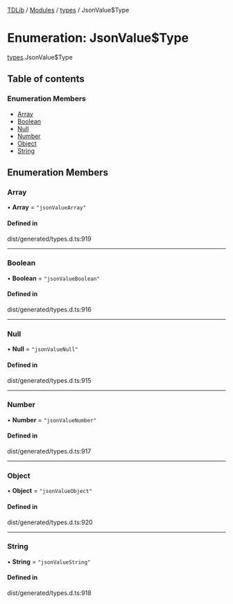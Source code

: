 [TDLib](../README.md) / [Modules](../modules.md) / [types](../modules/types.md) / JsonValue$Type

# Enumeration: JsonValue$Type

[types](../modules/types.md).JsonValue$Type

## Table of contents

### Enumeration Members

- [Array](types.JsonValue_Type.md#array)
- [Boolean](types.JsonValue_Type.md#boolean)
- [Null](types.JsonValue_Type.md#null)
- [Number](types.JsonValue_Type.md#number)
- [Object](types.JsonValue_Type.md#object)
- [String](types.JsonValue_Type.md#string)

## Enumeration Members

### Array

• **Array** = ``"jsonValueArray"``

#### Defined in

dist/generated/types.d.ts:919

___

### Boolean

• **Boolean** = ``"jsonValueBoolean"``

#### Defined in

dist/generated/types.d.ts:916

___

### Null

• **Null** = ``"jsonValueNull"``

#### Defined in

dist/generated/types.d.ts:915

___

### Number

• **Number** = ``"jsonValueNumber"``

#### Defined in

dist/generated/types.d.ts:917

___

### Object

• **Object** = ``"jsonValueObject"``

#### Defined in

dist/generated/types.d.ts:920

___

### String

• **String** = ``"jsonValueString"``

#### Defined in

dist/generated/types.d.ts:918
